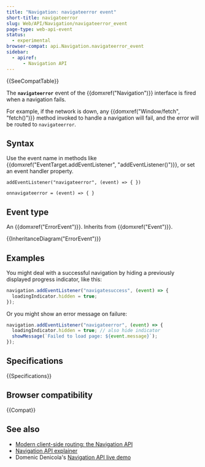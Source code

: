 ```yaml
---
title: "Navigation: navigateerror event"
short-title: navigateerror
slug: Web/API/Navigation/navigateerror_event
page-type: web-api-event
status:
  - experimental
browser-compat: api.Navigation.navigateerror_event
sidebar:
  - apiref:
      - Navigation API
---
```


{{SeeCompatTable}}

The **`navigateerror`** event of the {{domxref("Navigation")}} interface is fired when a navigation fails.

For example, if the network is down, any {{domxref("Window/fetch", "fetch()")}} method invoked to handle a navigation will fail, and the error will be routed to `navigateerror`.

## Syntax

Use the event name in methods like {{domxref("EventTarget.addEventListener", "addEventListener()")}}, or set an event handler property.

```js-nolint
addEventListener("navigateerror", (event) => { })

onnavigateerror = (event) => { }
```

## Event type

An {{domxref("ErrorEvent")}}. Inherits from {{domxref("Event")}}.

{{InheritanceDiagram("ErrorEvent")}}

## Examples

You might deal with a successful navigation by hiding a previously displayed progress indicator, like this:

```js
navigation.addEventListener("navigatesuccess", (event) => {
  loadingIndicator.hidden = true;
});
```

Or you might show an error message on failure:

```js
navigation.addEventListener("navigateerror", (event) => {
  loadingIndicator.hidden = true; // also hide indicator
  showMessage(`Failed to load page: ${event.message}`);
});
```

## Specifications

{{Specifications}}

## Browser compatibility

{{Compat}}

## See also

- [Modern client-side routing: the Navigation API](https://developer.chrome.com/docs/web-platform/navigation-api/)
- [Navigation API explainer](https://github.com/WICG/navigation-api/blob/main/README.md)
- Domenic Denicola's [Navigation API live demo](https://gigantic-honored-octagon.glitch.me/)
